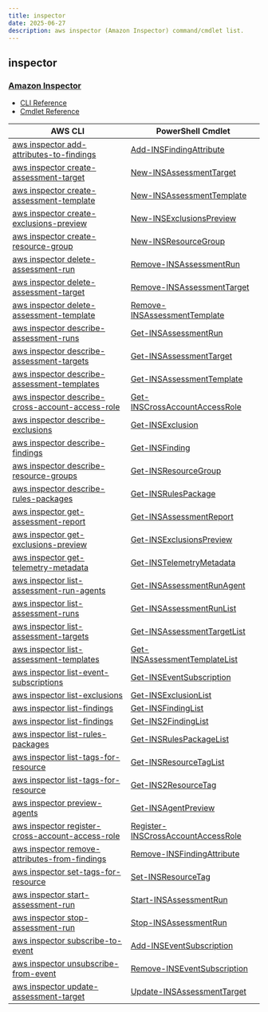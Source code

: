 ```yaml
---
title: inspector
date: 2025-06-27
description: aws inspector (Amazon Inspector) command/cmdlet list.
---
```


## inspector

### [Amazon Inspector](https://aws.amazon.com/inspector/)

* [CLI Reference](https://awscli.amazonaws.com/v2/documentation/api/latest/reference/inspector/index.html)
* [Cmdlet Reference](https://docs.aws.amazon.com/powershell/latest/reference/items/Amazon_Inspector_cmdlets.html)

|AWS CLI|PowerShell Cmdlet|
|----|----|
|[aws inspector add-attributes-to-findings](https://awscli.amazonaws.com/v2/documentation/api/latest/reference/inspector/add-attributes-to-findings.html)|[Add-INSFindingAttribute](https://docs.aws.amazon.com/powershell/latest/reference/items/Add-INSFindingAttribute.html)|
|[aws inspector create-assessment-target](https://awscli.amazonaws.com/v2/documentation/api/latest/reference/inspector/create-assessment-target.html)|[New-INSAssessmentTarget](https://docs.aws.amazon.com/powershell/latest/reference/items/New-INSAssessmentTarget.html)|
|[aws inspector create-assessment-template](https://awscli.amazonaws.com/v2/documentation/api/latest/reference/inspector/create-assessment-template.html)|[New-INSAssessmentTemplate](https://docs.aws.amazon.com/powershell/latest/reference/items/New-INSAssessmentTemplate.html)|
|[aws inspector create-exclusions-preview](https://awscli.amazonaws.com/v2/documentation/api/latest/reference/inspector/create-exclusions-preview.html)|[New-INSExclusionsPreview](https://docs.aws.amazon.com/powershell/latest/reference/items/New-INSExclusionsPreview.html)|
|[aws inspector create-resource-group](https://awscli.amazonaws.com/v2/documentation/api/latest/reference/inspector/create-resource-group.html)|[New-INSResourceGroup](https://docs.aws.amazon.com/powershell/latest/reference/items/New-INSResourceGroup.html)|
|[aws inspector delete-assessment-run](https://awscli.amazonaws.com/v2/documentation/api/latest/reference/inspector/delete-assessment-run.html)|[Remove-INSAssessmentRun](https://docs.aws.amazon.com/powershell/latest/reference/items/Remove-INSAssessmentRun.html)|
|[aws inspector delete-assessment-target](https://awscli.amazonaws.com/v2/documentation/api/latest/reference/inspector/delete-assessment-target.html)|[Remove-INSAssessmentTarget](https://docs.aws.amazon.com/powershell/latest/reference/items/Remove-INSAssessmentTarget.html)|
|[aws inspector delete-assessment-template](https://awscli.amazonaws.com/v2/documentation/api/latest/reference/inspector/delete-assessment-template.html)|[Remove-INSAssessmentTemplate](https://docs.aws.amazon.com/powershell/latest/reference/items/Remove-INSAssessmentTemplate.html)|
|[aws inspector describe-assessment-runs](https://awscli.amazonaws.com/v2/documentation/api/latest/reference/inspector/describe-assessment-runs.html)|[Get-INSAssessmentRun](https://docs.aws.amazon.com/powershell/latest/reference/items/Get-INSAssessmentRun.html)|
|[aws inspector describe-assessment-targets](https://awscli.amazonaws.com/v2/documentation/api/latest/reference/inspector/describe-assessment-targets.html)|[Get-INSAssessmentTarget](https://docs.aws.amazon.com/powershell/latest/reference/items/Get-INSAssessmentTarget.html)|
|[aws inspector describe-assessment-templates](https://awscli.amazonaws.com/v2/documentation/api/latest/reference/inspector/describe-assessment-templates.html)|[Get-INSAssessmentTemplate](https://docs.aws.amazon.com/powershell/latest/reference/items/Get-INSAssessmentTemplate.html)|
|[aws inspector describe-cross-account-access-role](https://awscli.amazonaws.com/v2/documentation/api/latest/reference/inspector/describe-cross-account-access-role.html)|[Get-INSCrossAccountAccessRole](https://docs.aws.amazon.com/powershell/latest/reference/items/Get-INSCrossAccountAccessRole.html)|
|[aws inspector describe-exclusions](https://awscli.amazonaws.com/v2/documentation/api/latest/reference/inspector/describe-exclusions.html)|[Get-INSExclusion](https://docs.aws.amazon.com/powershell/latest/reference/items/Get-INSExclusion.html)|
|[aws inspector describe-findings](https://awscli.amazonaws.com/v2/documentation/api/latest/reference/inspector/describe-findings.html)|[Get-INSFinding](https://docs.aws.amazon.com/powershell/latest/reference/items/Get-INSFinding.html)|
|[aws inspector describe-resource-groups](https://awscli.amazonaws.com/v2/documentation/api/latest/reference/inspector/describe-resource-groups.html)|[Get-INSResourceGroup](https://docs.aws.amazon.com/powershell/latest/reference/items/Get-INSResourceGroup.html)|
|[aws inspector describe-rules-packages](https://awscli.amazonaws.com/v2/documentation/api/latest/reference/inspector/describe-rules-packages.html)|[Get-INSRulesPackage](https://docs.aws.amazon.com/powershell/latest/reference/items/Get-INSRulesPackage.html)|
|[aws inspector get-assessment-report](https://awscli.amazonaws.com/v2/documentation/api/latest/reference/inspector/get-assessment-report.html)|[Get-INSAssessmentReport](https://docs.aws.amazon.com/powershell/latest/reference/items/Get-INSAssessmentReport.html)|
|[aws inspector get-exclusions-preview](https://awscli.amazonaws.com/v2/documentation/api/latest/reference/inspector/get-exclusions-preview.html)|[Get-INSExclusionsPreview](https://docs.aws.amazon.com/powershell/latest/reference/items/Get-INSExclusionsPreview.html)|
|[aws inspector get-telemetry-metadata](https://awscli.amazonaws.com/v2/documentation/api/latest/reference/inspector/get-telemetry-metadata.html)|[Get-INSTelemetryMetadata](https://docs.aws.amazon.com/powershell/latest/reference/items/Get-INSTelemetryMetadata.html)|
|[aws inspector list-assessment-run-agents](https://awscli.amazonaws.com/v2/documentation/api/latest/reference/inspector/list-assessment-run-agents.html)|[Get-INSAssessmentRunAgent](https://docs.aws.amazon.com/powershell/latest/reference/items/Get-INSAssessmentRunAgent.html)|
|[aws inspector list-assessment-runs](https://awscli.amazonaws.com/v2/documentation/api/latest/reference/inspector/list-assessment-runs.html)|[Get-INSAssessmentRunList](https://docs.aws.amazon.com/powershell/latest/reference/items/Get-INSAssessmentRunList.html)|
|[aws inspector list-assessment-targets](https://awscli.amazonaws.com/v2/documentation/api/latest/reference/inspector/list-assessment-targets.html)|[Get-INSAssessmentTargetList](https://docs.aws.amazon.com/powershell/latest/reference/items/Get-INSAssessmentTargetList.html)|
|[aws inspector list-assessment-templates](https://awscli.amazonaws.com/v2/documentation/api/latest/reference/inspector/list-assessment-templates.html)|[Get-INSAssessmentTemplateList](https://docs.aws.amazon.com/powershell/latest/reference/items/Get-INSAssessmentTemplateList.html)|
|[aws inspector list-event-subscriptions](https://awscli.amazonaws.com/v2/documentation/api/latest/reference/inspector/list-event-subscriptions.html)|[Get-INSEventSubscription](https://docs.aws.amazon.com/powershell/latest/reference/items/Get-INSEventSubscription.html)|
|[aws inspector list-exclusions](https://awscli.amazonaws.com/v2/documentation/api/latest/reference/inspector/list-exclusions.html)|[Get-INSExclusionList](https://docs.aws.amazon.com/powershell/latest/reference/items/Get-INSExclusionList.html)|
|[aws inspector list-findings](https://awscli.amazonaws.com/v2/documentation/api/latest/reference/inspector/list-findings.html)|[Get-INSFindingList](https://docs.aws.amazon.com/powershell/latest/reference/items/Get-INSFindingList.html)|
|[aws inspector list-findings](https://awscli.amazonaws.com/v2/documentation/api/latest/reference/inspector/list-findings.html)|[Get-INS2FindingList](https://docs.aws.amazon.com/powershell/latest/reference/items/Get-INS2FindingList.html)|
|[aws inspector list-rules-packages](https://awscli.amazonaws.com/v2/documentation/api/latest/reference/inspector/list-rules-packages.html)|[Get-INSRulesPackageList](https://docs.aws.amazon.com/powershell/latest/reference/items/Get-INSRulesPackageList.html)|
|[aws inspector list-tags-for-resource](https://awscli.amazonaws.com/v2/documentation/api/latest/reference/inspector/list-tags-for-resource.html)|[Get-INSResourceTagList](https://docs.aws.amazon.com/powershell/latest/reference/items/Get-INSResourceTagList.html)|
|[aws inspector list-tags-for-resource](https://awscli.amazonaws.com/v2/documentation/api/latest/reference/inspector/list-tags-for-resource.html)|[Get-INS2ResourceTag](https://docs.aws.amazon.com/powershell/latest/reference/items/Get-INS2ResourceTag.html)|
|[aws inspector preview-agents](https://awscli.amazonaws.com/v2/documentation/api/latest/reference/inspector/preview-agents.html)|[Get-INSAgentPreview](https://docs.aws.amazon.com/powershell/latest/reference/items/Get-INSAgentPreview.html)|
|[aws inspector register-cross-account-access-role](https://awscli.amazonaws.com/v2/documentation/api/latest/reference/inspector/register-cross-account-access-role.html)|[Register-INSCrossAccountAccessRole](https://docs.aws.amazon.com/powershell/latest/reference/items/Register-INSCrossAccountAccessRole.html)|
|[aws inspector remove-attributes-from-findings](https://awscli.amazonaws.com/v2/documentation/api/latest/reference/inspector/remove-attributes-from-findings.html)|[Remove-INSFindingAttribute](https://docs.aws.amazon.com/powershell/latest/reference/items/Remove-INSFindingAttribute.html)|
|[aws inspector set-tags-for-resource](https://awscli.amazonaws.com/v2/documentation/api/latest/reference/inspector/set-tags-for-resource.html)|[Set-INSResourceTag](https://docs.aws.amazon.com/powershell/latest/reference/items/Set-INSResourceTag.html)|
|[aws inspector start-assessment-run](https://awscli.amazonaws.com/v2/documentation/api/latest/reference/inspector/start-assessment-run.html)|[Start-INSAssessmentRun](https://docs.aws.amazon.com/powershell/latest/reference/items/Start-INSAssessmentRun.html)|
|[aws inspector stop-assessment-run](https://awscli.amazonaws.com/v2/documentation/api/latest/reference/inspector/stop-assessment-run.html)|[Stop-INSAssessmentRun](https://docs.aws.amazon.com/powershell/latest/reference/items/Stop-INSAssessmentRun.html)|
|[aws inspector subscribe-to-event](https://awscli.amazonaws.com/v2/documentation/api/latest/reference/inspector/subscribe-to-event.html)|[Add-INSEventSubscription](https://docs.aws.amazon.com/powershell/latest/reference/items/Add-INSEventSubscription.html)|
|[aws inspector unsubscribe-from-event](https://awscli.amazonaws.com/v2/documentation/api/latest/reference/inspector/unsubscribe-from-event.html)|[Remove-INSEventSubscription](https://docs.aws.amazon.com/powershell/latest/reference/items/Remove-INSEventSubscription.html)|
|[aws inspector update-assessment-target](https://awscli.amazonaws.com/v2/documentation/api/latest/reference/inspector/update-assessment-target.html)|[Update-INSAssessmentTarget](https://docs.aws.amazon.com/powershell/latest/reference/items/Update-INSAssessmentTarget.html)|

